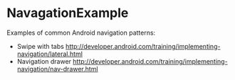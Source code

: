 # NavagationExample
Examples of common Android navigation patterns:
- Swipe with tabs http://developer.android.com/training/implementing-navigation/lateral.html
- Navigation drawer http://developer.android.com/training/implementing-navigation/nav-drawer.html

